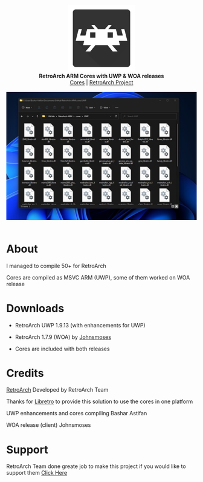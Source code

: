 <p align="center">
  <img src="assets/logo.png" width="176"><br>
  <b>RetroArch ARM Cores with UWP & WOA releases</b><br/>
  <a href="./cores">Cores</a> |
  <a href="https://github.com/libretro/RetroArch">RetroArch Project</a> 
  <br/><br/>
  <img src="assets/screen.jpg"><br/><br/>
</p>


# About

I managed to compile 50+ for RetroArch

Cores are compiled as MSVC ARM (UWP), some of them worked on WOA release
 

# Downloads

- RetroArch UWP 1.9.13 (with enhancements for UWP)

- RetroArch 1.7.9 (WOA) by <a href="https://forums.libretro.com/u/johnsmoses">Johnsmoses</a> 

- Cores are included with both releases


# Credits
<a href="https://www.retroarch.com/">RetroArch</a> Developed by RetroArch Team 

Thanks for <a href="https://www.libretro.com/">Libretro</a> to provide this solution to use the cores in one platform

UWP enhancements and cores compiling Bashar Astifan

WOA release (client) Johnsmoses


# Support

RetroArch Team done greate job to make this project if you would like to support them <a href="https://www.retroarch.com/index.php?page=donate">Click Here</a>